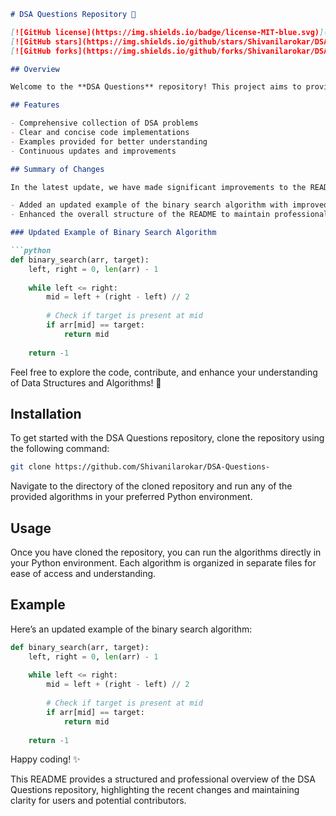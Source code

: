 ```markdown
# DSA Questions Repository 🚀

[![GitHub license](https://img.shields.io/badge/license-MIT-blue.svg)](https://opensource.org/licenses/MIT)
[![GitHub stars](https://img.shields.io/github/stars/Shivanilarokar/DSA-Questions-.svg)](https://github.com/Shivanilarokar/DSA-Questions-/stargazers)
[![GitHub forks](https://img.shields.io/github/forks/Shivanilarokar/DSA-Questions-.svg)](https://github.com/Shivanilarokar/DSA-Questions-/network)

## Overview

Welcome to the **DSA Questions** repository! This project aims to provide a collection of Data Structures and Algorithms (DSA) problems and their implementations in Python. It is designed to help developers improve their coding skills and understanding of fundamental concepts in Computer Science.

## Features

- Comprehensive collection of DSA problems
- Clear and concise code implementations
- Examples provided for better understanding
- Continuous updates and improvements

## Summary of Changes

In the latest update, we have made significant improvements to the README.md file to enhance clarity and provide a better example of the binary search algorithm. Here are the key changes:

- Added an updated example of the binary search algorithm with improved code readability.
- Enhanced the overall structure of the README to maintain professionalism and clarity.

### Updated Example of Binary Search Algorithm

```python
def binary_search(arr, target):
    left, right = 0, len(arr) - 1
    
    while left <= right:
        mid = left + (right - left) // 2
        
        # Check if target is present at mid
        if arr[mid] == target:
            return mid
            
    return -1
```

Feel free to explore the code, contribute, and enhance your understanding of Data Structures and Algorithms! 🚀

## Installation

To get started with the DSA Questions repository, clone the repository using the following command:

```bash
git clone https://github.com/Shivanilarokar/DSA-Questions-
```

Navigate to the directory of the cloned repository and run any of the provided algorithms in your preferred Python environment.

## Usage

Once you have cloned the repository, you can run the algorithms directly in your Python environment. Each algorithm is organized in separate files for ease of access and understanding.

## Example

Here’s an updated example of the binary search algorithm:

```python
def binary_search(arr, target):
    left, right = 0, len(arr) - 1
    
    while left <= right:
        mid = left + (right - left) // 2
        
        # Check if target is present at mid
        if arr[mid] == target:
            return mid
            
    return -1
```

Happy coding! ✨

This README provides a structured and professional overview of the DSA Questions repository, highlighting the recent changes and maintaining clarity for users and potential contributors.
```